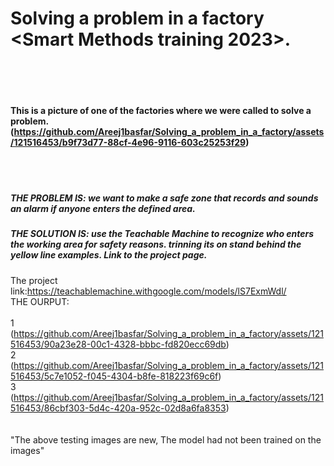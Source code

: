 # Solving a problem in a factory <Smart Methods training 2023>.<br><br><br>

#### This is a picture of one of the factories where we were called to solve a problem.<br>(https://github.com/Areej1basfar/Solving_a_problem_in_a_factory/assets/121516453/b9f73d77-88cf-4e96-9116-603c25253f29)
<br><br>
##### THE PROBLEM IS: we want to make a safe zone that records and sounds an alarm if anyone enters the defined area.
##### THE SOLUTION IS: use the Teachable Machine to recognize who enters the working area for safety reasons. trinning its on stand behind the yellow line examples. Link to the project page.<br>
The project link:https://teachablemachine.withgoogle.com/models/lS7ExmWdl/
<br>
THE OURPUT:
<br><br>
1
<br>
(https://github.com/Areej1basfar/Solving_a_problem_in_a_factory/assets/121516453/90a23e28-00c1-4328-bbbc-fd820ecc69db)
<br>
2
<br>
(https://github.com/Areej1basfar/Solving_a_problem_in_a_factory/assets/121516453/5c7e1052-f045-4304-b8fe-818223f69c6f)
<br>
3
<br>
(https://github.com/Areej1basfar/Solving_a_problem_in_a_factory/assets/121516453/86cbf303-5d4c-420a-952c-02d8a6fa8353)
<br><br><br>
"The above testing images are new, The model had not been trained on the images"


